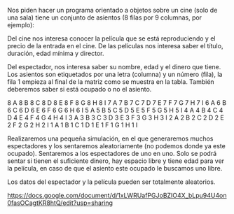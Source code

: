 Nos piden hacer un programa orientado a objetos sobre un cine (solo de una sala) tiene un conjunto de asientos (8 filas
por 9 columnas, por ejemplo):

Del cine nos interesa conocer la película que se está reproduciendo y el precio de la entrada en el cine. De las películas nos interesa saber el título, duración, edad mínima y director.

Del espectador, nos interesa saber su nombre, edad y el dinero que tiene.
Los asientos son etiquetados por una letra (columna) y un número (fila), la fila 1 empieza al final de la matriz como se
muestra en la tabla. También deberemos saber si está ocupado o no el asiento.

8 A 8 B 8 C 8 D 8 E 8 F 8 G 8 H 8 I
7 A 7 B 7 C 7 D 7 E 7 F 7 G 7 H 7 I
6 A 6 B 6 C 6 D 6 E 6 F 6 G 6 H 6 I
5 A 5 B 5 C 5 D 5 E 5 F 5 G 5 H 5 I
4 A 4 B 4 C 4 D 4 E 4 F 4 G 4 H 4 I
3 A 3 B 3 C 3 D 3 E 3 F 3 G 3 H 3 I
2 A 2 B 2 C 2 D 2 E 2 F 2 G 2 H 2 I
1 A 1 B 1 C 1 D 1 E 1 F 1 G 1 H 1 I

Realizaremos una pequeña simulación, en el que generaremos muchos espectadores y los sentaremos aleatoriamente
(no podemos donde ya este ocupado).
Sentaremos a los espectadores de uno en uno.
Solo se podrá sentar si tienen el suficiente dinero, hay espacio libre y tiene edad para ver la película, en caso de que el
asiento este ocupado le buscamos uno libre.

Los datos del espectador y la película pueden ser totalmente aleatorios.

https://docs.google.com/document/d/1xLWRUafPGJoBZIO4X_bLpu94U4on0fasOCagtKR8htQ/edit?usp=sharing
